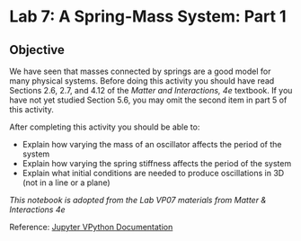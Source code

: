 # Lab 7: A Spring-Mass System: Part 1

## Objective

We have seen that masses connected by springs are a good model for many physical systems.  Before doing this activity you should have read Sections 2.6, 2.7, and 4.12 of the *Matter and Interactions, 4e* textbook. If you have not yet studied Section 5.6, you may omit the second item in part 5 of this activity.

After completing this activity you should be able to:

* Explain how varying the mass of an oscillator affects the period of the system
* Explain how varying the spring stiffness affects the period of the system
* Explain what initial conditions are needed to produce oscillations in 3D (not in a line or a plane)


*This notebook is adopted from the Lab VP07 materials from Matter & Interactions 4e* 

Reference: [Jupyter VPython Documentation](http://www.glowscript.org/docs/VPythonDocs/index.html)

